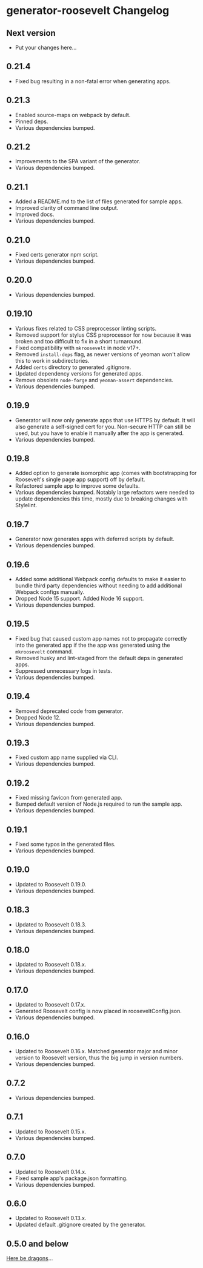 # generator-roosevelt Changelog

## Next version

- Put your changes here...

## 0.21.4

- Fixed bug resulting in a non-fatal error when generating apps.

## 0.21.3

- Enabled source-maps on webpack by default.
- Pinned deps.
- Various dependencies bumped.

## 0.21.2

- Improvements to the SPA variant of the generator.
- Various dependencies bumped.

## 0.21.1

- Added a README.md to the list of files generated for sample apps.
- Improved clarity of command line output.
- Improved docs.
- Various dependencies bumped.

## 0.21.0

- Fixed certs generator npm script.
- Various dependencies bumped.

## 0.20.0

- Various dependencies bumped.

## 0.19.10

- Various fixes related to CSS preprocessor linting scripts.
- Removed support for stylus CSS preprocessor for now because it was broken and too difficult to fix in a short turnaround.
- Fixed compatibility with `mkroosevelt` in node v17+.
- Removed `install-deps` flag, as newer versions of yeoman won't allow this to work in subdirectories.
- Added `certs` directory to generated .gitignore.
- Updated dependency versions for generated apps.
- Remove obsolete `node-forge` and `yeoman-assert` dependencies.
- Various dependencies bumped.

## 0.19.9

- Generator will now only generate apps that use HTTPS by default. It will also generate a self-signed cert for you. Non-secure HTTP can still be used, but you have to enable it manually after the app is generated.
- Various dependencies bumped.

## 0.19.8

- Added option to generate isomorphic app (comes with bootstrapping for Roosevelt's single page app support) off by default.
- Refactored sample app to improve some defaults.
- Various dependencies bumped. Notably large refactors were needed to update dependencies this time, mostly due to breaking changes with Stylelint.

## 0.19.7

- Generator now generates apps with deferred scripts by default.
- Various dependencies bumped.

## 0.19.6

- Added some additional Webpack config defaults to make it easier to bundle third party dependencies without needing to add additional Webpack configs manually.
- Dropped Node 15 support. Added Node 16 support.
- Various dependencies bumped.

## 0.19.5

- Fixed bug that caused custom app names not to propagate correctly into the generated app if the the app was generated using the `mkroosevelt` command.
- Removed husky and lint-staged from the default deps in generated apps.
- Suppressed unnecessary logs in tests.
- Various dependencies bumped.

## 0.19.4

- Removed deprecated code from generator.
- Dropped Node 12.
- Various dependencies bumped.

## 0.19.3

- Fixed custom app name supplied via CLI.
- Various dependencies bumped.

## 0.19.2

- Fixed missing favicon from generated app.
- Bumped default version of Node.js required to run the sample app.
- Various dependencies bumped.

## 0.19.1

- Fixed some typos in the generated files.
- Various dependencies bumped.

## 0.19.0

- Updated to Roosevelt 0.19.0.
- Various dependencies bumped.

## 0.18.3

- Updated to Roosevelt 0.18.3.
- Various dependencies bumped.

## 0.18.0

- Updated to Roosevelt 0.18.x.
- Various dependencies bumped.

## 0.17.0

- Updated to Roosevelt 0.17.x.
- Generated Roosevelt config is now placed in rooseveltConfig.json.
- Various dependencies bumped.

## 0.16.0

- Updated to Roosevelt 0.16.x. Matched generator major and minor version to Roosevelt version, thus the big jump in version numbers.
- Various dependencies bumped.

## 0.7.2

- Various dependencies bumped.

## 0.7.1

- Updated to Roosevelt 0.15.x.
- Various dependencies bumped.

## 0.7.0

- Updated to Roosevelt 0.14.x.
- Fixed sample app's package.json formatting.
- Various dependencies bumped.

## 0.6.0

- Updated to Roosevelt 0.13.x.
- Updated default .gitignore created by the generator.

## 0.5.0 and below

[Here be dragons](https://en.wikipedia.org/wiki/Here_be_dragons)...
